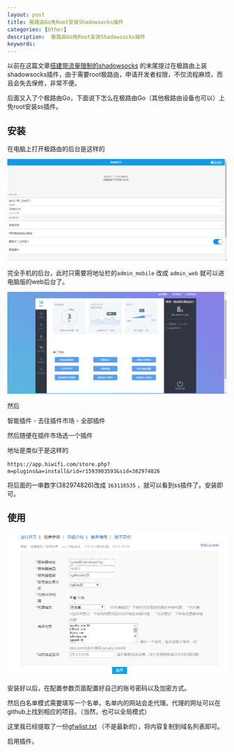 ```yaml
---
layout: post
title: 极路由Go免Root安装Shadowsocks插件
categories: [Other]
description:  极路由Go免Root安装Shadowsocks插件
keywords:  
---
```


以前在这篇文章[搭建带流量限制的shadowsocks](http://539go.com/2016/01/20/%E6%90%AD%E5%BB%BA%E5%B8%A6%E6%B5%81%E9%87%8F%E9%99%90%E5%88%B6%E7%9A%84shadowsocks/) 的末尾提过在极路由上装shadowsocks插件，由于需要root极路由，申请开发者权限，不仅流程麻烦，而且会失去保修，非常不便。

后面又入了个极路由Go，下面说下怎么在极路由Go（其他极路由设备也可以）上免root安装ss插件。

## 安装

在电脑上打开极路由的后台是这样的

![home](/Img/Other/hiwifi/home.png)


完全手机的后台，此时只需要将地址栏的`admin_mobile` 改成 `admin_web` 就可以进电脑版的web后台了。

![adminpage](/Img/Other/hiwifi/adminpage.png)

然后

智能插件 - 去往插件市场 - 全部插件

然后随便在插件市场选一个插件 

地址是类似于是这样的 

```
https://app.hiwifi.com/store.php?m=plugins&a=install&rid=r1593903593&sid=382974826
```

将后面的一串数字(382974826)改成 `163116535` ，就可以看到ss插件了。安装即可。

## 使用

![setting](/Img/Other/hiwifi/setting.png)

安装好以后，在配置参数页面配置好自己的账号密码以及加密方式。

然后白名单模式需要填写一个名单，名单内的网站会走代理。代理的网址可以在github上找到相应的项目。（当然，也可以全局模式）

这里我已经提取了一份[gfwlist.txt](/Img/Other/gfwlist.txt) （不是最新的），将内容复制到域名列表即可。

启用插件。